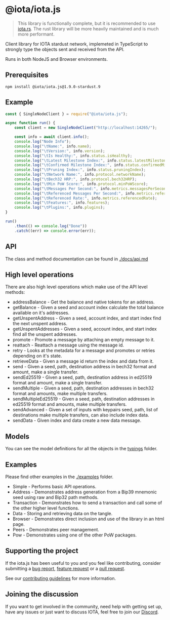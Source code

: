 # @iota/iota.js

> This library is functionally complete, but it is recommended to use [iota.rs](https://github.com/iotaledger/iota.rs). The rust library will be more heavily maintained and is much more performant.

Client library for IOTA stardust network, implemeted in TypeScript to strongly type the objects sent and received from the API.

Runs in both NodeJS and Browser environments.

## Prerequisites

```shell
npm install @iota/iota.js@1.9.0-stardust.9
```

## Example

```js
const { SingleNodeClient } = require("@iota/iota.js");

async function run() {
    const client = new SingleNodeClient("http://localhost:14265/");

    const info = await client.info();
    console.log("Node Info");
    console.log("\tName:", info.name);
    console.log("\tVersion:", info.version);
    console.log("\tIs Healthy:", info.status.isHealthy);
    console.log("\tLatest Milestone Index:", info.status.latestMilestoneIndex);
    console.log("\tConfirmed Milestone Index:", info.status.confirmedMilestoneIndex);
    console.log("\tPruning Index:", info.status.pruningIndex);
    console.log("\tNetwork Name:", info.protocol.networkName);
    console.log("\tBech32 HRP:", info.protocol.bech32HRP);
    console.log("\tMin PoW Score:", info.protocol.minPoWScore);
    console.log("\tMessages Per Second:", info.metrics.messagesPerSecond);
    console.log("\tReferenced Messages Per Second:", info.metrics.referencedMessagesPerSecond);
    console.log("\tReferenced Rate:", info.metrics.referencedRate);
    console.log("\tFeatures:", info.features);
    console.log("\tPlugins:", info.plugins);
}

run()
    .then(() => console.log("Done"))
    .catch((err) => console.error(err));
```

## API

The class and method documentation can be found in [./docs/api.md](./docs/api.md)

## High level operations

There are also high level operations which make use of the API level methods:

* addressBalance - Get the balance and native tokens for an address.
* getBalance - Given a seed and account index calculate the total balance available on it's addresses.
* getUnspentAddress - Given a seed, account index, and start index find the next unspent address.
* getUnspentAddresses - Given a seed, account index, and start index find all the unspent addresses.
* promote - Promote a message by attaching an empty message to it.
* reattach - Reattach a message using the message id.
* retry - Looks at the metadata for a message and promotes or retries depending on it's state.
* retrieveData - Given a message id return the index and data from it.
* send - Given a seed, path, destination address in bech32 format and amount, make a single transfer.
* sendEd25519 - Given a seed, path, destination address in ed25519 format and amount, make a single transfer.
* sendMultiple - Given a seed, path, destination addresses in bech32 format and amounts, make multiple transfers.
* sendMultipleEd25519 - Given a seed, path, destination addresses in ed25519 format and amounts, make multiple transfers.
* sendAdvanced - Given a set of inputs with keypairs seed, path, list of destinations make multiple transfers, can also include index data.
* sendData - Given index and data create a new data message.

## Models

You can see the model definitions for all the objects in the [typings](./typings/models) folder.

## Examples

Please find other examples in the [./examples](./examples) folder.

* Simple - Performs basic API operations.
* Address - Demonstrates address generation from a Bip39 mnemonic seed using raw and Bip32 path methods.
* Transaction - Demonstrates how to send a transaction and call some of the other higher level functions.
* Data - Storing and retrieving data on the tangle.
* Browser - Demonstrates direct inclusion and use of the library in an html page.
* Peers - Demonstrates peer management.
* Pow - Demonstrates using one of the other PoW packages.

## Supporting the project

If the iota.js has been useful to you and you feel like contributing, consider submitting a [bug report](https://github.com/iotaledger/iota.js/issues/new), [feature request](https://github.com/iotaledger/iota.js/issues/new) or a [pull request](https://github.com/iotaledger/iota.js/pulls/).

See our [contributing guidelines](.github/CONTRIBUTING.md) for more information.

## Joining the discussion

If you want to get involved in the community, need help with getting set up, have any issues or just want to discuss IOTA, feel free to join our [Discord](https://discord.iota.org/).
